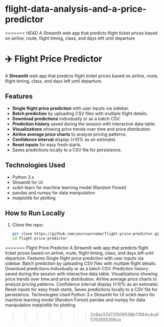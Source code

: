 # flight-data-analysis-and-a-price-predictor
<<<<<<< HEAD
A Streamlit web app that predicts flight ticket prices based on airline, route, flight timing, class, and days left until departure
# ✈️ Flight Price Predictor

A **Streamlit** web app that predicts flight ticket prices based on airline, route, flight timing, class, and days left until departure.

## Features

- **Single flight price prediction** with user inputs via sidebar.
- **Batch prediction** by uploading CSV files with multiple flight details.
- **Download predictions** individually or as a batch CSV.
- **Prediction history** saved during the session with interactive data table.
- **Visualizations** showing price trends over time and price distribution.
- **Airline average price charts** to analyze pricing patterns.
- **Confidence interval** display (±10% as an estimate).
- **Reset inputs** for easy fresh starts.
- Saves predictions locally to a CSV file for persistence.

## Technologies Used

- Python 3.x
- Streamlit for UI
- scikit-learn for machine learning model (Random Forest)
- pandas and numpy for data manipulation
- matplotlib for plotting

## How to Run Locally

1. Clone the repo:
   ```bash
   git clone https://github.com/yourusername/flight-price-predictor.git
   cd flight-price-predictor
=======
Flight Price Predictor A Streamlit web app that predicts flight ticket prices based on airline, route, flight timing, class, and days left until departure.  Features Single flight price prediction with user inputs via sidebar.  Batch prediction by uploading CSV files with multiple flight details.  Download predictions individually or as a batch CSV.  Prediction history saved during the session with interactive data table.  Visualizations showing price trends over time and price distribution.  Airline average price charts to analyze pricing patterns.  Confidence interval display (±10% as an estimate).  Reset inputs for easy fresh starts.  Saves predictions locally to a CSV file for persistence.  Technologies Used Python 3.x  Streamlit for UI  scikit-learn for machine learning model (Random Forest)  pandas and numpy for data manipulation  matplotlib for plotting
>>>>>>> 2c6ac57d72f509538b73f44cdcaf5763555356ca
